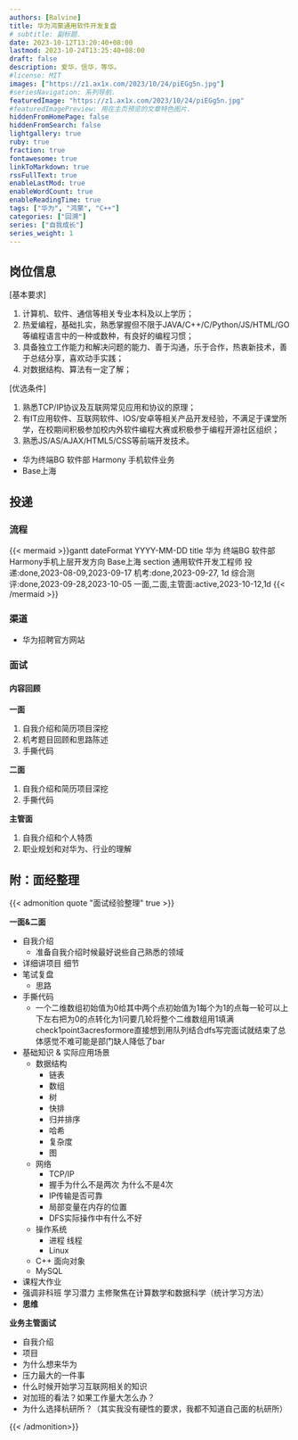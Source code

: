 ```yaml
---
authors: [Ralvine]
title: 华为鸿蒙通用软件开发复盘
# subtitle: 副标题.
date: 2023-10-12T13:20:40+08:00
lastmod: 2023-10-24T13:25:40+08:00
draft: false
description: 爱华，信华，等华。
#license: MIT
images: ["https://z1.ax1x.com/2023/10/24/piEGg5n.jpg"]
#seriesNavigation: 系列导航.
featuredImage: "https://z1.ax1x.com/2023/10/24/piEGg5n.jpg"
#featuredImagePreview: 用在主页预览的文章特色图片.
hiddenFromHomePage: false
hiddenFromSearch: false
lightgallery: true
ruby: true
fraction: true
fontawesome: true
linkToMarkdown: true
rssFullText: true
enableLastMod: true
enableWordCount: true
enableReadingTime: true
tags: ["华为", "鸿蒙", "C++"]
categories: ["回溯"]
series: ["自我成长"]
series_weight: 1
---
```


<!--more-->


## 岗位信息

[基本要求]
1. 计算机、软件、通信等相关专业本科及以上学历；
2. 热爱编程，基础扎实，熟悉掌握但不限于JAVA/C++/C/Python/JS/HTML/GO等编程语言中的一种或数种，有良好的编程习惯；
3. 具备独立工作能力和解决问题的能力、善于沟通，乐于合作，热衷新技术，善于总结分享，喜欢动手实践；
4. 对数据结构、算法有一定了解；

[优选条件]
1. 熟悉TCP/IP协议及互联网常见应用和协议的原理；
2. 有IT应用软件、互联网软件、IOS/安卓等相关产品开发经验，不满足于课堂所学，在校期间积极参加校内外软件编程大赛或积极参于编程开源社区组织；
3. 熟悉JS/AS/AJAX/HTML5/CSS等前端开发技术。

- 华为终端BG 软件部 Harmony 手机软件业务
- Base上海

## 投递

### 流程

{{< mermaid >}}gantt
    dateFormat  YYYY-MM-DD
    title 华为 终端BG 软件部 Harmony手机上层开发方向 Base上海
    section 通用软件开发工程师
    投递:done,2023-08-09,2023-09-17
    机考:done,2023-09-27, 1d
    综合测评:done,2023-09-28,2023-10-05
    一面,二面,主管面:active,2023-10-12,1d
{{< /mermaid >}}

### 渠道

- 华为招聘官方网站

### 面试

#### 内容回顾

**一面**
1. 自我介绍和简历项目深挖
2. 机考题目回顾和思路陈述
3. 手撕代码

**二面**
1. 自我介绍和简历项目深挖
2. 手撕代码

**主管面**
1. 自我介绍和个人特质
2. 职业规划和对华为、行业的理解

## 附：面经整理

{{< admonition quote "面试经验整理" true >}}

**一面&二面**
- 自我介绍
    - 准备自我介绍时候最好说些自己熟悉的领域
- 详细讲项目 细节
- 笔试复盘
    - 思路
- 手撕代码
    - 一个二维数组初始值为0给其中两个点初始值为1每个为1的点每一轮可以上下左右把为0的点转化为1问要几轮将整个二维数组用1填满check1point3acresformore直接想到用队列结合dfs写完面试就结束了总体感觉不难可能是部门缺人降低了bar
- 基础知识 & 实际应用场景
    - 数据结构
        - 链表
        - 数组
        - 树
        - 快排
        - 归并排序
        - 哈希
        - 复杂度
        - 图
    - 网络
        - TCP/IP
        - 握手为什么不是两次 为什么不是4次
        - IP传输是否可靠
        - 局部变量在内存的位置
        - DFS实际操作中有什么不好
    - 操作系统
        - 进程 线程
        - Linux
    - C++ 面向对象
    - MySQL
- 课程大作业
- 强调非科班 学习潜力 主修聚焦在计算数学和数据科学（统计学习方法）
- **思维**
 

**业务主管面试**

- 自我介绍
- 项目
- 为什么想来华为
- 压力最大的一件事
- 什么时候开始学习互联网相关的知识
- 对加班的看法？如果工作量大怎么办？
- 为什么选择杭研所？（其实我没有硬性的要求，我都不知道自己面的杭研所）

{{< /admonition>}}